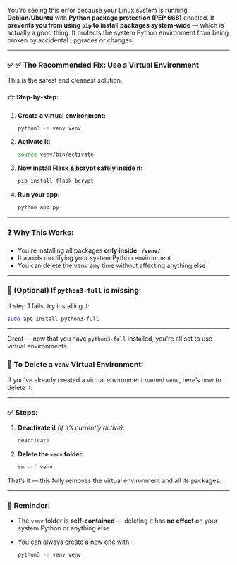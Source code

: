 You're seeing this error because your Linux system is running **Debian/Ubuntu** with **Python package protection (PEP 668)** enabled. It **prevents you from using `pip` to install packages system-wide** — which is actually a good thing. It protects the system Python environment from being broken by accidental upgrades or changes.

---

### ✅ ✅ The Recommended Fix: **Use a Virtual Environment**

This is the safest and cleanest solution.

#### 👉 Step-by-step:

1. **Create a virtual environment:**

   ```bash
   python3 -m venv venv
   ```

2. **Activate it:**

   ```bash
   source venv/bin/activate
   ```

3. **Now install Flask & bcrypt safely inside it:**

   ```bash
   pip install flask bcrypt
   ```

4. **Run your app:**

   ```bash
   python app.py
   ```

---

### ❓ Why This Works:

* You're installing all packages **only inside `./venv/`**
* It avoids modifying your system Python environment
* You can delete the venv any time without affecting anything else

---

### 🧪 (Optional) If `python3-full` is missing:

If step 1 fails, try installing it:

```bash
sudo apt install python3-full
```

---

Great — now that you have `python3-full` installed, you're all set to use virtual environments.

### 🧹 To Delete a `venv` Virtual Environment:

If you've already created a virtual environment named `venv`, here’s how to delete it:

---

### ✅ Steps:

1. **Deactivate it** *(if it’s currently active)*:

   ```bash
   deactivate
   ```

2. **Delete the `venv` folder**:

   ```bash
   rm -rf venv
   ```

That’s it — this fully removes the virtual environment and all its packages.

---

### 🧠 Reminder:

* The `venv` folder is **self-contained** — deleting it has **no effect** on your system Python or anything else.
* You can always create a new one with:

  ```bash
  python3 -m venv venv
  ```







